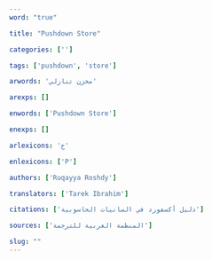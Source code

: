 ```yaml
---
word: "true"

title: "Pushdown Store"

categories: ['']

tags: ['pushdown', 'store']

arwords: 'مخزن تنازلي'

arexps: []

enwords: ['Pushdown Store']

enexps: []

arlexicons: 'خ'

enlexicons: ['P']

authors: ['Ruqayya Roshdy']

translators: ['Tarek Ibrahim']

citations: ['دليل أكسفورد في السانيات الحاسوبية']

sources: ['المنظمة العربية للترجمة']

slug: ""
---
```

